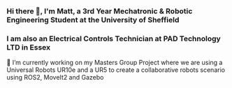 ### Hi there 👋, I'm Matt, a 3rd Year Mechatronic & Robotic Engineering Student at the University of Sheffield
### I am also an Electrical Controls Technician at PAD Technology LTD in Essex

🔭 I’m currently working on my Masters Group Project where we are using a Universal Robots UR10e and a UR5 to create a collaborative robots scenario using ROS2, MoveIt2 and Gazebo

<!--
**jonem3/jonem3** is a ✨ _special_ ✨ repository because its `README.md` (this file) appears on your GitHub profile.

Here are some ideas to get you started:

- 🔭 I’m currently working on ...
- 🌱 I’m currently learning ...
- 👯 I’m looking to collaborate on ...
- 🤔 I’m looking for help with ...
- 💬 Ask me about ...
- 📫 How to reach me: ...
- 😄 Pronouns: ...
- ⚡ Fun fact: ...
-->
